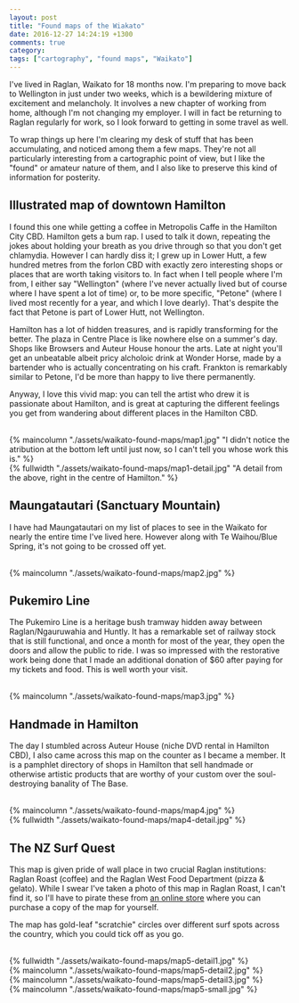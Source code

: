 ```yaml
---
layout: post
title: "Found maps of the Wiakato"
date: 2016-12-27 14:24:19 +1300
comments: true
category:
tags: ["cartography", "found maps", "Waikato"]
---
```


I've lived in Raglan, Waikato for 18 months now. I'm preparing to move back to Wellington in just under two weeks, which is a bewildering mixture of excitement and melancholy. It involves a new chapter of working from home, although I'm not changing my employer. I will in fact be returning to Raglan regularly for work, so I look forward to getting in some travel as well.

To wrap things up here I'm clearing my desk of stuff that has been accumulating, and noticed among them a few maps. They're not all particularly interesting from a cartographic point of view, but I like the "found" or amateur nature of them, and I also like to preserve this kind of information for posterity.

## Illustrated map of downtown Hamilton

I found this one while getting a coffee in Metropolis Caffe in the Hamilton City CBD. Hamilton gets a bum rap. I used to talk it down, repeating the jokes about holding your breath as you drive through so that you don't get chlamydia. However I can hardly diss it; I grew up in Lower Hutt, a few hundred metres from the forlon CBD with exactly zero interesting shops or places that are worth taking visitors to. In fact when I tell people where I'm from, I either say "Wellington" (where I've never actually lived but of course where I have spent a lot of time) or, to be more specific, "Petone" (where I lived most recently for a year, and which I love dearly). That's despite the fact that Petone is part of Lower Hutt, not Wellington.

Hamilton has a lot of hidden treasures, and is rapidly transforming for the better. The plaza in Centre Place is like nowhere else on a summer's day. Shops like Browsers and Auteur House honour the arts. Late at night you'll get an unbeatable albeit pricy alcholoic drink at Wonder Horse, made by a bartender who is actually concentrating on his craft. Frankton is remarkably similar to Petone, I'd be more than happy to live there permanently.

Anyway, I love this vivid map: you can tell the artist who drew it is passionate about Hamilton, and is great at capturing the different feelings you get from wandering about different places in the Hamilton CBD.

<br>
{% maincolumn "./assets/waikato-found-maps/map1.jpg" "I didn't notice the atribution at the bottom left until just now, so I can't tell you whose work this is." %}

<br>
{% fullwidth "./assets/waikato-found-maps/map1-detail.jpg" "A detail from the above, right in the centre of Hamilton." %}

<br>

## Maungatautari (Sanctuary Mountain)

I have had Maungatautari on my list of places to see in the Waikato for nearly the entire time I've lived here. However along with Te Waihou/Blue Spring, it's not going to be crossed off yet.

<br>
{% maincolumn "./assets/waikato-found-maps/map2.jpg" %}

## Pukemiro Line

The Pukemiro Line is a heritage bush tramway hidden away between Raglan/Ngauruwahia and Huntly. It has a remarkable set of railway stock that is still functional, and once a month for most of the year, they open the doors and allow the public to ride. I was so impressed with the restorative work being done that I made an additional donation of $60 after paying for my tickets and food. This is well worth your visit.

<br>
{% maincolumn "./assets/waikato-found-maps/map3.jpg" %}

## Handmade in Hamilton

The day I stumbled across Auteur House (niche DVD rental in Hamilton CBD), I also came across this map on the counter as I became a member. It is a pamphlet directory of shops in Hamilton that sell handmade or otherwise artistic products that are worthy of your custom over the soul-destroying banality of The Base.

<br>
{% maincolumn "./assets/waikato-found-maps/map4.jpg" %}

<br>
{% fullwidth "./assets/waikato-found-maps/map4-detail.jpg" %}

## The NZ Surf Quest

This map is given pride of wall place in two crucial Raglan institutions: Raglan Roast (coffee) and the Raglan West Food Department (pizza & gelato). While I swear I've taken a photo of this map in Raglan Roast, I can't find it, so I'll have to pirate these from [an online store](http://www.notsocks.co.nz/nz-surf-quest-print) where you can purchase a copy of the map for yourself.

The map has gold-leaf "scratchie" circles over different surf spots across the country, which you could tick off as you go.

<br>
{% fullwidth "./assets/waikato-found-maps/map5-detail1.jpg" %}

<br>
{% maincolumn "./assets/waikato-found-maps/map5-detail2.jpg" %}

<br>
{% maincolumn "./assets/waikato-found-maps/map5-detail3.jpg" %}

<br>
{% maincolumn "./assets/waikato-found-maps/map5-small.jpg" %}
